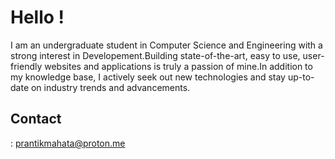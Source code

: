 # Hello !

I am an undergraduate student in Computer Science and Engineering with a strong interest in Developement.Building state-of-the-art, easy to use, user-friendly websites and applications is truly
a passion of mine.In addition to my knowledge base, I actively seek out new technologies and stay up-to-date on industry trends and advancements.

## Contact

: [prantikmahata@proton.me](mailto:prantikmahata@proton.me)
